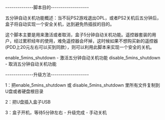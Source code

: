 --------------脚本目的-------------------

五分钟自动关机功能概述：当不玩PS2游戏退出OPL，或者PS2关机后五分钟后，盒子将自动实现一个安全关机，达到避免热插拔的目的。

这个脚本主要是用来激活或者取消，盒子5分钟自动关机功能。遥控器套装的用户，经过累积经年的使用，难免遥控器会坏掉，这时候如果不想购买新的遥控器(PDD上20元左右可以买到同款），则可以利用此脚本来实现一个安全的关机。

enable_5mins_shutdown - 激活五分钟自动关机功能
disable_5mins_shutdown - 取消五分钟自动关机功能

--------------升级方法-------------------

1：把enable_5mins_shutdown 或 disable_5mins_shutdown 里所有文件复制到U盘或者硬盘根目录

2：把U盘插入盒子USB

3：盒子开机，等待5分钟左右  -  升级完成 - 手动关机   

